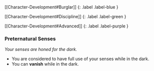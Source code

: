 
[[Character-Development#Burglar]]
{: .label .label-blue }

[[Character-Development#Discipline]]
{: .label .label-green }

[[Character-Development#Advanced]]
{: .label .label-purple }
### Preternatural Senses
*Your senses are honed for the dark.*
* You are considered to have full use of your senses while in the dark.
* You can **vanish** while in the dark.